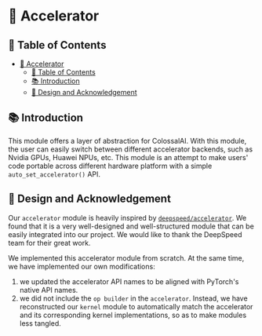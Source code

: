 # 🚀 Accelerator

## 🔗 Table of Contents

- [🚀 Accelerator](#-accelerator)
  - [🔗 Table of Contents](#-table-of-contents)
  - [📚 Introduction](#-introduction)
  - [📌 Design and Acknowledgement](#-design-and-acknowledgement)

## 📚 Introduction

This module offers a layer of abstraction for ColossalAI. With this module, the user can easily switch between different accelerator backends, such as Nvidia GPUs, Huawei NPUs, etc. This module is an attempt to make users' code portable across different hardware platform with a simple `auto_set_accelerator()` API.

## 📌 Design and Acknowledgement

Our `accelerator` module is heavily inspired by [`deepspeed/accelerator`](https://www.deepspeed.ai/tutorials/accelerator-abstraction-interface/). We found that it is a very well-designed and well-structured module that can be easily integrated into our project. We would like to thank the DeepSpeed team for their great work.

We implemented this accelerator module from scratch. At the same time, we have implemented our own modifications:
1. we updated the accelerator API names to be aligned with PyTorch's native API names.
2. we did not include the `op builder` in the `accelerator`. Instead, we have reconstructed our `kernel` module to automatically match the accelerator and its corresponding kernel implementations, so as to make modules less tangled.
